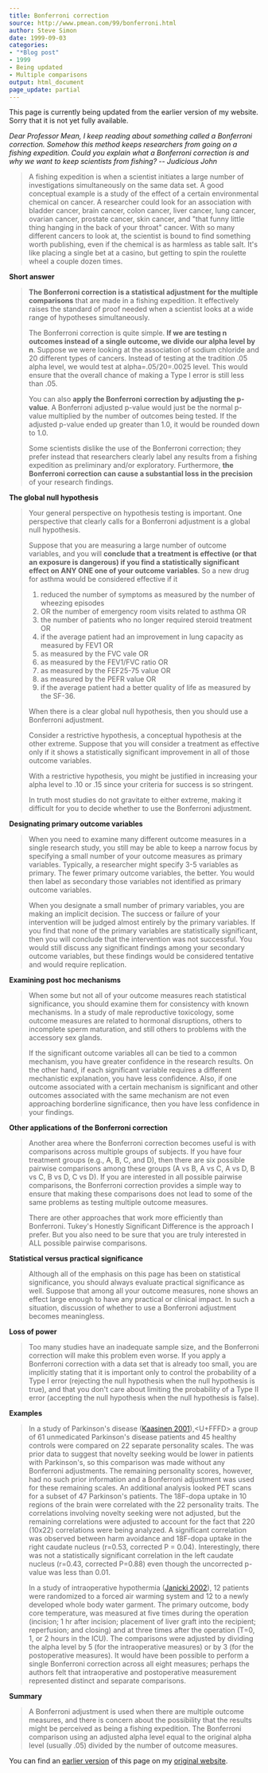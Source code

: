 ```yaml
---
title: Bonferroni correction
source: http://www.pmean.com/99/bonferroni.html
author: Steve Simon
date: 1999-09-03
categories:
- "*Blog post"
- 1999
- Being updated
- Multiple comparisons
output: html_document
page_update: partial
---
```


This page is currently being updated from the earlier version of my website. Sorry that it is not yet fully available.

*Dear Professor Mean, I keep reading about something called a Bonferroni
correction. Somehow this method keeps researchers from going on a
fishing expedition. Could you explain what a Bonferroni correction is
and why we want to keep scientists from fishing? \-- Judicious John*

> A fishing expedition is when a scientist initiates a large number of
> investigations simultaneously on the same data set. A good conceptual
> example is a study of the effect of a certain environmental chemical
> on cancer. A researcher could look for an association with bladder
> cancer, brain cancer, colon cancer, liver cancer, lung cancer, ovarian
> cancer, prostate cancer, skin cancer, and "that funny little thing
> hanging in the back of your throat" cancer. With so many different
> cancers to look at, the scientist is bound to find something worth
> publishing, even if the chemical is as harmless as table salt. It's
> like placing a single bet at a casino, but getting to spin the
> roulette wheel a couple dozen times.

**Short answer**

> **The Bonferroni correction is a statistical adjustment for the
> multiple comparisons** that are made in a fishing expedition. It
> effectively raises the standard of proof needed when a scientist looks
> at a wide range of hypotheses simultaneously.
>
> The Bonferroni correction is quite simple. **If we are testing n
> outcomes instead of a single outcome, we divide our alpha level by
> n**. Suppose we were looking at the association of sodium chloride and
> 20 different types of cancers. Instead of testing at the tradition .05
> alpha level, we would test at alpha=.05/20=.0025 level. This would
> ensure that the overall chance of making a Type I error is still less
> than .05.
>
> You can also **apply the Bonferroni correction by adjusting the
> p-value**. A Bonferroni adjusted p-value would just be the normal
> p-value multiplied by the number of outcomes being tested. If the
> adjusted p-value ended up greater than 1.0, it would be rounded down
> to 1.0.
>
> Some scientists dislike the use of the Bonferroni correction; they
> prefer instead that researchers clearly label any results from a
> fishing expedition as preliminary and/or exploratory. Furthermore,
> **the Bonferroni correction can cause a substantial loss in the
> precision** of your research findings.

**The global null hypothesis**

> Your general perspective on hypothesis testing is important. One
> perspective that clearly calls for a Bonferroni adjustment is a global
> null hypothesis.
>
> Suppose that you are measuring a large number of outcome variables,
> and you will **conclude that a treatment is effective (or that an
> exposure is dangerous) if you find a statistically significant effect
> on ANY ONE one of your outcome variables**. So a new drug for asthma
> would be considered effective if it
>
> 1.  reduced the number of symptoms as measured by the number of
>     wheezing episodes
> 2.  OR the number of emergency room visits related to asthma OR
> 3.  the number of patients who no longer required steroid treatment OR
> 4.  if the average patient had an improvement in lung capacity as
>     measured by FEV1 OR
> 5.  as measured by the FVC vale OR
> 6.  as measured by the FEV1/FVC ratio OR
> 7.  as measured by the FEF25-75 value OR
> 8.  as measured by the PEFR value OR
> 9.  if the average patient had a better quality of life as measured by
>     the SF-36.
>
> When there is a clear global null hypothesis, then you should use a
> Bonferroni adjustment.
>
> Consider a restrictive hypothesis, a conceptual hypothesis at the
> other extreme. Suppose that you will consider a treatment as effective
> only if it shows a statistically significant improvement in all of
> those outcome variables.
>
> With a restrictive hypothesis, you might be justified in increasing
> your alpha level to .10 or .15 since your criteria for success is so
> stringent.
>
> In truth most studies do not gravitate to either extreme, making it
> difficult for you to decide whether to use the Bonferroni adjustment.

**Designating primary outcome variables**

> When you need to examine many different outcome measures in a single
> research study, you still may be able to keep a narrow focus by
> specifying a small number of your outcome measures as primary
> variables. Typically, a researcher might specify 3-5 variables as
> primary. The fewer primary outcome variables, the better. You would
> then label as secondary those variables not identified as primary
> outcome variables.
>
> When you designate a small number of primary variables, you are making
> an implicit decision. The success or failure of your intervention will
> be judged almost entirely by the primary variables. If you find that
> none of the primary variables are statistically significant, then you
> will conclude that the intervention was not successful. You would
> still discuss any significant findings among your secondary outcome
> variables, but these findings would be considered tentative and would
> require replication.

**Examining post hoc mechanisms**

> When some but not all of your outcome measures reach statistical
> significance, you should examine them for consistency with known
> mechanisms. In a study of male reproductive toxicology, some outcome
> measures are related to hormonal disruptions, others to incomplete
> sperm maturation, and still others to problems with the accessory sex
> glands.
>
> If the significant outcome variables all can be tied to a common
> mechanism, you have greater confidence in the research results. On the
> other hand, if each significant variable requires a different
> mechanistic explanation, you have less confidence. Also, if one
> outcome associated with a certain mechanism is significant and other
> outcomes associated with the same mechanism are not even approaching
> borderline significance, then you have less confidence in your
> findings.

**Other applications of the Bonferroni correction**

> Another area where the Bonferroni correction becomes useful is with
> comparisons across multiple groups of subjects. If you have four
> treatment groups (e.g., A, B, C, and D), then there are six possible
> pairwise comparisons among these groups (A vs B, A vs C, A vs D, B vs
> C, B vs D, C vs D). If you are interested in all possible pairwise
> comparisons, the Bonferroni correction provides a simple way to ensure
> that making these comparisons does not lead to some of the same
> problems as testing multiple outcome measures.
>
> There are other approaches that work more efficiently than Bonferroni.
> Tukey's Honestly Significant Difference is the approach I prefer. But
> you also need to be sure that you are truly interested in ALL possible
> pairwise comparisons.

**Statistical versus practical significance**

> Although all of the emphasis on this page has been on statistical
> significance, you should always evaluate practical significance as
> well. Suppose that among all your outcome measures, none shows an
> effect large enough to have any practical or clinical impact. In such
> a situation, discussion of whether to use a Bonferroni adjustment
> becomes meaningless.

**Loss of power**

> Too many studies have an inadequate sample size, and the Bonferroni
> correction will make this problem even worse. If you apply a
> Bonferroni correction with a data set that is already too small, you
> are implicitly stating that it is important only to control the
> probability of a Type I error (rejecting the null hypothesis when the
> null hypothesis is true), and that you don't care about limiting the
> probability of a Type II error (accepting the null hypothesis when the
> null hypothesis is false).

**Examples**

> In a study of Parkinson's disease ([Kaasinen
> 2001](http://www.ncbi.nlm.nih.gov/entrez/query.fcgi?cmd=Retrieve&db=PubMed&list_uids=11687621&dopt=Abstract)),<U+FFFD>
> a group of 61 unmedicated Parkinson's disease patients and 45 healthy
> controls were compared on 22 separate personality scales. The was
> prior data to suggest that novelty seeking would be lower in patients
> with Parkinson's, so this comparison was made without any Bonferroni
> adjustments. The remaining personality scores, however, had no such
> prior information and a Bonferroni adjustment was used for these
> remaining scales. An additional analysis looked PET scans for a subset
> of 47 Parkinson's patients. The 18F-dopa uptake in 10 regions of the
> brain were correlated with the 22 personality traits. The correlations
> involving novelty seeking were not adjusted, but the remaining
> correlations were adjusted to account for the fact that 220 (10x22)
> correlations were being analyzed. A significant correlation was
> observed between harm avoidance and 18F-dopa uptake in the right
> caudate nucleus (r=0.53, corrected P = 0.04). Interestingly, there was
> not a statistically significant correlation in the left caudate
> nucleus (r=0.43, corrected P=0.88) even though the uncorrected p-value
> was less than 0.01.
>
> In a study of intraoperative hypothermia ([Janicki
> 2002](http://www.ncbi.nlm.nih.gov/entrez/query.fcgi?cmd=Retrieve&db=PubMed&list_uids=12441007&dopt=Abstract)),
> 12 patients were randomized to a forced air warming system and 12 to a
> newly developed whole body water garment. The primary outcome, body
> core temperature, was measured at five times during the operation
> (incision; 1 hr after incision; placement of liver graft into the
> recipient; reperfusion; and closing) and at three times after the
> operation (T=0, 1, or 2 hours in the ICU). The comparisons were
> adjusted by dividing the alpha level by 5 (for the intraoperative
> measures) or by 3 (for the postoperative measures). It would have been
> possible to perform a single Bonferroni correction across all eight
> measures; perhaps the authors felt that intraoperative and
> postoperative measurement represented distinct and separate
> comparisons.

**Summary**

> A Bonferroni adjustment is used when there are multiple outcome
> measures, and there is concern about the possibility that the results
> might be perceived as being a fishing expedition. The Bonferroni
> comparison using an adjusted alpha level equal to the original alpha
> level (usually .05) divided by the number of outcome measures.

You can find an [earlier version][sim1] of this page on my [original website][sim2].

[sim1]: http://www.pmean.com/99/bonferroni.html
[sim2]: http://www.pmean.com/original_site.html
